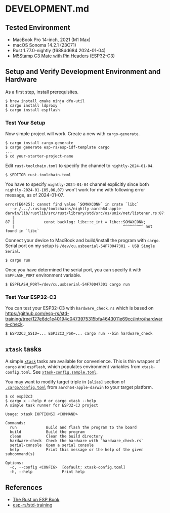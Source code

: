 # DEVELOPMENT.md

## Tested Environment

- MacBook Pro 14-inch, 2021 (M1 Max)
- macOS Sonoma 14.2.1 (23C71)
- Rust 1.77.0-nightly (f688dd684 2024-01-04)
- [M5Stamp C3 Mate with Pin Headers](https://shop.m5stack.com/products/m5stamp-c3-mate-with-pin-headers) (ESP32-C3)

## Setup and Verify Development Environment and Hardware

As a first step, install prerequisites.

```console
$ brew install cmake ninja dfu-util
$ cargo install ldproxy
$ cargo install espflash
```

### Test Your Setup

Now simple project will work. Create a new with `cargo-generate`.

```console
$ cargo install cargo-generate
$ cargo generate esp-rs/esp-idf-template cargo
...
$ cd your-starter-project-name
```

Edit `rust-toolchain.toml` to specify the channel to `nightly-2024-01-04`.

```console
$ $EDITOR rust-toolchain.toml
```

You have to specify `nightly-2024-01-04` channel explicitly since both `nightly-2024-01-{05,06,07}` won't work for me with following error message, as of 2024-01-07.

```
error[E0425]: cannot find value `SOMAXCONN` in crate `libc`
  --> /.../.rustup/toolchains/nightly-aarch64-apple-darwin/lib/rustlib/src/rust/library/std/src/os/unix/net/listener.rs:87:48
   |
87 |             const backlog: libc::c_int = libc::SOMAXCONN;
   |                                                ^^^^^^^^^ not found in `libc`
```

Connect your device to MacBook and build/install the program with `cargo`. Serial port on my setup is `/dev/cu.usbserial-54F70047301 - USB Single Serial`.

```console
$ cargo run
```

Once you have determined the serial port, you can specify it with `ESPFLASH_PORT` environment variable.

```console
$ ESPFLASH_PORT=/dev/cu.usbserial-54F70047301 cargo run
```

### Test Your ESP32-C3

You can test your ESP32-C3 with `hardware_check.rs` which is based on https://github.com/esp-rs/std-training/tree/127e6dc1e40194c0473975315bfa4643011e69cc/intro/hardware-check.

```console
$ ESP32C3_SSID=... ESP32C3_PSK=... cargo run --bin hardware_check
```

## `xtask` tasks

A simple [`xtask`](https://github.com/matklad/cargo-xtask/) tasks are available for convenience. This is thin wrapper of `cargo` and `espflash`, which populates environment variables from `xtask-config.toml`. See [`xtask-config.sample.toml`](xtask-config.sample.toml).

You may want to modify target triple in `[alias]` section of [`.cargo/config.toml`](.cargo/config.toml) from `aarch64-apple-darwin` to your target platform.

```console
$ cd esp32c3
$ cargo x --help # or cargo xtask --help
A simple task runner for ESP32-C3 project

Usage: xtask [OPTIONS] <COMMAND>

Commands:
  run             Build and flash the program to the board
  build           Build the program
  clean           Clean the build directory
  hardware-check  Check the hardware with `hardware_check.rs`
  serial-console  Open a serial console
  help            Print this message or the help of the given subcommand(s)

Options:
  -c, --config <CONFIG>  [default: xtask-config.toml]
  -h, --help             Print help

```

## References

- [The Rust on ESP Book](https://esp-rs.github.io/book/introduction.html)
- [esp-rs/std-training](https://github.com/esp-rs/std-training/tree/main)
